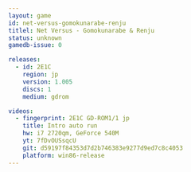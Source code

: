 ```yaml
---
layout: game
id: net-versus-gomokunarabe-renju
titlel: Net Versus - Gomokunarabe & Renju
status: unknown
gamedb-issue: 0

releases:
  - id: 2E1C
    region: jp
    version: 1.005
    discs: 1
    medium: gdrom

videos:
  - fingerprint: 2E1C GD-ROM1/1 jp
    title: Intro auto run
    hw: i7 2720qm, GeForce 540M
    yt: 7fDvOUSsqcU
    git: d59197f84353d7d2b746383e9277d9ed7c8c4053
    platform: win86-release
---
```

